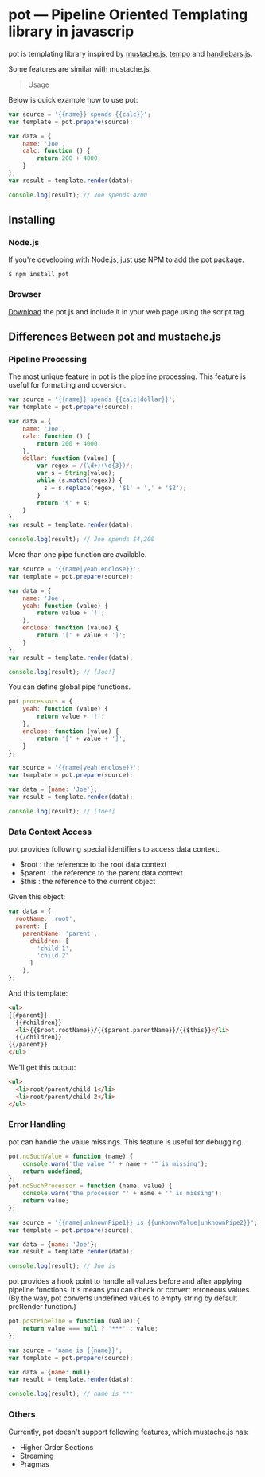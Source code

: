 pot — Pipeline Oriented Templating library in javascrip
=======================================================

pot is templating library inspired by [mustache.js](https://github.com/janl/mustache.js),
[tempo](https://github.com/twigkit/tempo) and [handlebars.js](https://github.com/wycats/handlebars.js/).

Some features are similar with mustache.js.

> Usage

Below is quick example how to use pot:

```js
var source = '{{name}} spends {{calc}}';
var template = pot.prepare(source);

var data = {
    name: 'Joe',
    calc: function () {
        return 200 + 4000;
    }
};
var result = template.render(data);

console.log(result); // Joe spends 4200
```

## Installing

### Node.js

If you're developing with Node.js, just use NPM to add the pot package.

```
$ npm install pot
```

### Browser

[Download](https://github.com/nakamura-to/pot/tags) the pot.js and include it in your web page using the script tag.

Differences Between pot and mustache.js
-------------------------------------------

### Pipeline Processing

The most unique feature in pot is the pipeline processing.
This feature is useful for formatting and coversion.

```js
var source = '{{name}} spends {{calc|dollar}}';
var template = pot.prepare(source);

var data = {
    name: 'Joe',
    calc: function () {
        return 200 + 4000;
    },
    dollar: function (value) {
        var regex = /(\d+)(\d{3})/;
        var s = String(value);
        while (s.match(regex)) {
          s = s.replace(regex, '$1' + ',' + '$2');
        }
        return '$' + s;
    }
};
var result = template.render(data);

console.log(result); // Joe spends $4,200
```

More than one pipe function are available.

```js
var source = '{{name|yeah|enclose}}';
var template = pot.prepare(source);

var data = {
    name: 'Joe',
    yeah: function (value) {
        return value + '!';
    },
    enclose: function (value) {
        return '[' + value + ']';
    }
};
var result = template.render(data);

console.log(result); // [Joe!]
```

You can define global pipe functions.

```js
pot.processors = {
    yeah: function (value) {
        return value + '!';
    },
    enclose: function (value) {
        return '[' + value + ']';
    }
};

var source = '{{name|yeah|enclose}}';
var template = pot.prepare(source);

var data = {name: 'Joe'};
var result = template.render(data);

console.log(result); // [Joe!]
```

### Data Context Access

pot provides following special identifiers to access data context.

* $root : the reference to the root data context
* $parent : the reference to the parent data context
* $this : the reference to the current object

Given this object:

```js
var data = {
  rootName: 'root',
  parent: {
    parentName: 'parent',
      children: [
        'child 1',
        'child 2'
      ]
    },
};
```

And this template:

```html
<ul>
{{#parent}} 
  {{#children}}
  <li>{{$root.rootName}}/{{$parent.parentName}}/{{$this}}</li>
  {{/children}}
{{/parent}}
</ul>
```

We'll get this output:

```html
<ul>
  <li>root/parent/child 1</li>
  <li>root/parent/child 2</li>
</ul>
```

### Error Handling

pot can handle the value missings.
This feature is useful for debugging.

```js
pot.noSuchValue = function (name) {
    console.warn('the value "' + name + '" is missing');
    return undefined;
};
pot.noSuchProcessor = function (name, value) {
    console.warn('the processor "' + name + '" is missing');
    return value;
};

var source = '{{name|unknownPipe1}} is {{unkonwnValue|unknownPipe2}}';
var template = pot.prepare(source);

var data = {name: 'Joe'};
var result = template.render(data);

console.log(result); // Joe is
```

pot provides a hook point to handle all values before and after applying pipeline functions.
It's means you can check or convert erroneous values.
(By the way, pot converts undefined values to empty string by default preRender function.)

```js
pot.postPipeline = function (value) {
    return value === null ? '***' : value;
};

var source = 'name is {{name}}';
var template = pot.prepare(source);

var data = {name: null};
var result = template.render(data);

console.log(result); // name is ***
```

### Others

Currently, pot doesn't support following features, which mustache.js has:

* Higher Order Sections
* Streaming
* Pragmas